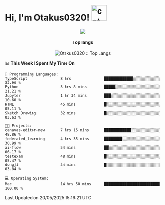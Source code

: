 <h1> Hi, I'm Otakus0320! <img src="https://media.giphy.com/media/mGcNjsfWAjY5AEZNw6/giphy.gif" width="50" alt="cat"></h1>

<p align="center"><a href="https://wakatime.com/@044d69d0-1253-4f60-96b6-5d19a0f9dde5"><img src="https://wakatime.com/badge/user/044d69d0-1253-4f60-96b6-5d19a0f9dde5.svg" /></a></p>

<h4 align="center">Top langs</h4>

<p align="center"><img src="https://github-readme-stats.vercel.app/api/top-langs/?username=Otakus0320&langs_count=10&theme=tokyonight&layout=compact&timestamp={{random_number}}" alt="Otakus0320 :: Top Langs" /></p>

<!--START_SECTION:waka-->
📊 **This Week I Spent My Time On** 

```text
💬 Programming Languages: 
TypeScript               8 hrs               █████████████░░░░░░░░░░░░   53.90 % 
Python                   3 hrs 8 mins        █████░░░░░░░░░░░░░░░░░░░░   21.21 % 
Jupyter                  1 hr 34 mins        ███░░░░░░░░░░░░░░░░░░░░░░   10.60 % 
HTML                     45 mins             █░░░░░░░░░░░░░░░░░░░░░░░░   05.11 % 
Sketch Drawing           32 mins             █░░░░░░░░░░░░░░░░░░░░░░░░   03.63 % 

🐱‍💻 Projects: 
canavas-editor-new       7 hrs 15 mins       ████████████░░░░░░░░░░░░░   48.86 % 
federated_learning       4 hrs 35 mins       ████████░░░░░░░░░░░░░░░░░   30.99 % 
ai-flow                  54 mins             ██░░░░░░░░░░░░░░░░░░░░░░░   06.17 % 
testexam                 48 mins             █░░░░░░░░░░░░░░░░░░░░░░░░   05.47 % 
dongji                   34 mins             █░░░░░░░░░░░░░░░░░░░░░░░░   03.84 % 

💻 Operating System: 
Mac                      14 hrs 50 mins      █████████████████████████   100.00 % 
```


 Last Updated on 20/05/2025 15:16:21 UTC
<!--END_SECTION:waka-->

